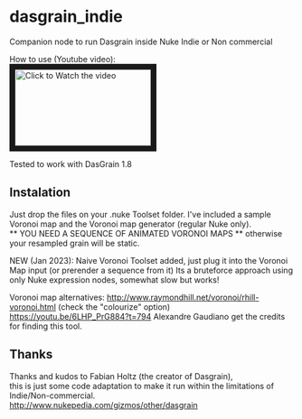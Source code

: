 # dasgrain_indie
Companion node to run Dasgrain inside Nuke Indie or Non commercial

How to use (Youtube video):<br>
<a href="http://www.youtube.com/watch?feature=player_embedded&v=MvZW1XmKHEA" target="_blank"><img src="http://img.youtube.com/vi/MvZW1XmKHEA/mqdefault.jpg"
alt="Click to Watch the video" width="240" height="135" border="10" /></a><br>

Tested to work with DasGrain 1.8

## Instalation

Just drop the files on your .nuke Toolset folder.
I've included a sample Voronoi map and the Voronoi map generator (regular Nuke only).<br>
** YOU NEED A SEQUENCE OF ANIMATED VORONOI MAPS ** otherwise your resampled grain will be static.


NEW (Jan 2023): Naive Voronoi Toolset added, just plug it into the Voronoi Map input (or prerender a sequence from it)
Its a bruteforce approach using only Nuke expression nodes, somewhat slow but works!


Voronoi map alternatives:
http://www.raymondhill.net/voronoi/rhill-voronoi.html (check the "colourize" option)<br>
https://youtu.be/6LHP_PrG884?t=794 Alexandre Gaudiano get the credits for finding this tool. 

## Thanks

Thanks and kudos to Fabian Holtz (the creator of Dasgrain), <br>
this is just some code adaptation to make it run within the limitations of Indie/Non-commercial.
<br>
http://www.nukepedia.com/gizmos/other/dasgrain


